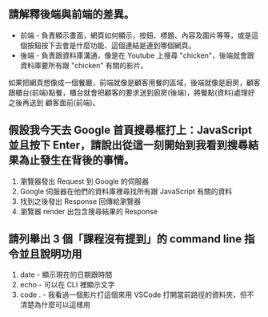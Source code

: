 ## 請解釋後端與前端的差異。

- 前端 - 負責顯示畫面，網頁如何顯示，按鈕、標題、內容及圖片等等，或是這個按鈕按下去會是什麼功能、這個連結是連到哪個網頁。
- 後端 - 負責跟資料庫溝通，像是在 Youtube 上搜尋 "chicken"，後端就會跟資料庫要所有跟 "chicken" 有關的影片。

如果把網頁想像成一個餐廳，前端就像是顧客用餐的區域，後端就像是廚房，顧客跟櫃台(前端)點餐，櫃台就會把顧客的要求送到廚房(後端)，將餐點(資料)處理好之後再送到
顧客面前(前端)。


## 假設我今天去 Google 首頁搜尋框打上：JavaScript 並且按下 Enter，請說出從這一刻開始到我看到搜尋結果為止發生在背後的事情。

1. 瀏覽器發出 Request 到 Google 的伺服器
2. Google 伺服器在他們的資料庫裡尋找所有跟 JavaScript 有關的資料
3. 找到之後發出 Response 回傳給瀏覽器
4. 瀏覽器 render 出包含搜尋結果的 Response


## 請列舉出 3 個「課程沒有提到」的 command line 指令並且說明功用

1. date - 顯示現在的日期跟時間
2. echo - 可以在 CLI 裡顯示文字
3. code . - 我看過一個影片打這個來用 VSCode 打開當前路徑的資料夾，但不清楚為什麼可以這樣用
